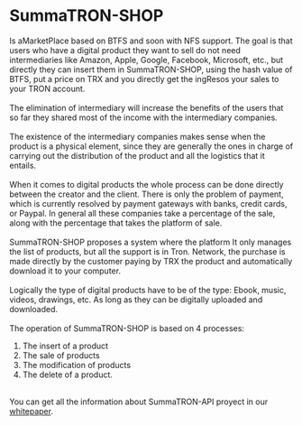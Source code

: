 # SummaTRON-SHOP
Is aMarketPlace based on BTFS and soon with NFS support. The goal is that users who have a digital product they want to sell do not need intermediaries like Amazon, Apple, Google, Facebook, Microsoft, etc., but directly they can insert them in SummaTRON-SHOP, using the hash value of BTFS, put a price on TRX and you directly get the ingResos your sales to your TRON account.
<br><br>
The elimination of intermediary will increase the benefits of the users that so far they shared most of the income with the intermediary companies.
<br><br>
The existence of the intermediary companies makes sense when the product is a physical element, since they are generally the ones in charge of carrying out the distribution of the product and all the logistics that it entails.
<br><br>
When it comes to digital products the whole process can be done directly between the creator and the client. There is only the problem of payment, which is currently resolved by payment gateways with banks, credit cards, or Paypal. In general all these companies take a percentage of the sale, along with the percentage that takes the platform of sale.
<br><br>
SummaTRON-SHOP proposes a system where the platform It only manages the list of products, but all the support is in Tron. Network, the purchase is made directly by the customer paying by TRX the product and automatically download it to your computer.
<br><br>
Logically the type of digital products have to be of the type: Ebook, music, videos, drawings, etc. As long as they can be digitally uploaded and downloaded. 
<br><br>
The operation of SummaTRON-SHOP is based on 4 processes:
1)	The insert of a product
2)	The sale of products
3)	The modification of products
4)  The delete of a product.

<br>
You can get all the information about SummaTRON-API proyect in our <a href="https://github.com/SummaTron/SummaTRON-SHOP/blob/master/SummaTRON_SHOP_WhitePaper_EN.pdf" target="blank">whitepaper</a>.
